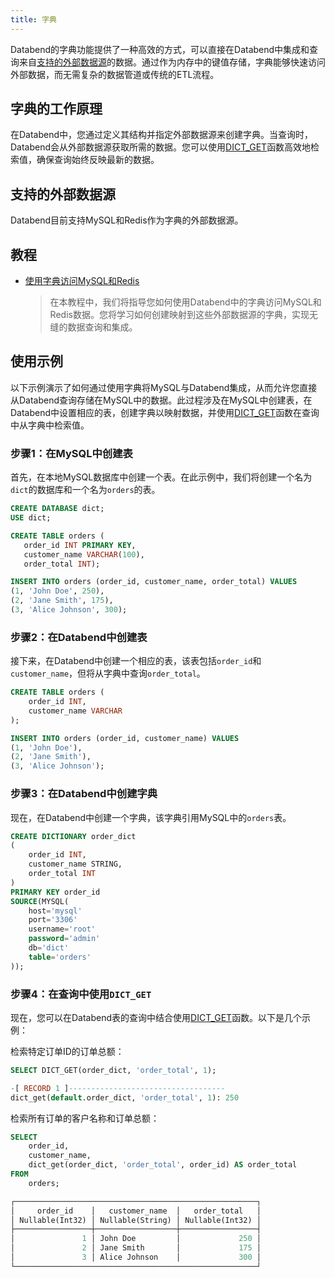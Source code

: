 ```yaml
---
title: 字典
---
```


Databend的字典功能提供了一种高效的方式，可以直接在Databend中集成和查询来自[支持的外部数据源](#支持的外部数据源)的数据。通过作为内存中的键值存储，字典能够快速访问外部数据，而无需复杂的数据管道或传统的ETL流程。

## 字典的工作原理

在Databend中，您通过定义其结构并指定外部数据源来创建字典。当查询时，Databend会从外部数据源获取所需的数据。您可以使用[DICT_GET](/sql/sql-functions/dictionary-functions/dict-get)函数高效地检索值，确保查询始终反映最新的数据。

## 支持的外部数据源

Databend目前支持MySQL和Redis作为字典的外部数据源。

## 教程

- [使用字典访问MySQL和Redis](/tutorials/integrate/access-mysql-and-redis)

    > 在本教程中，我们将指导您如何使用Databend中的字典访问MySQL和Redis数据。您将学习如何创建映射到这些外部数据源的字典，实现无缝的数据查询和集成。

## 使用示例

以下示例演示了如何通过使用字典将MySQL与Databend集成，从而允许您直接从Databend查询存储在MySQL中的数据。此过程涉及在MySQL中创建表，在Databend中设置相应的表，创建字典以映射数据，并使用[DICT_GET](/sql/sql-functions/dictionary-functions/dict-get)函数在查询中从字典中检索值。

### 步骤1：在MySQL中创建表

首先，在本地MySQL数据库中创建一个表。在此示例中，我们将创建一个名为`dict`的数据库和一个名为`orders`的表。

```sql
CREATE DATABASE dict;
USE dict;

CREATE TABLE orders (
   order_id INT PRIMARY KEY,
   customer_name VARCHAR(100),
   order_total INT);

INSERT INTO orders (order_id, customer_name, order_total) VALUES
(1, 'John Doe', 250),    
(2, 'Jane Smith', 175),  
(3, 'Alice Johnson', 300);
```

### 步骤2：在Databend中创建表

接下来，在Databend中创建一个相应的表，该表包括`order_id`和`customer_name`，但将从字典中查询`order_total`。

```sql
CREATE TABLE orders (
    order_id INT,
    customer_name VARCHAR
);

INSERT INTO orders (order_id, customer_name) VALUES
(1, 'John Doe'),
(2, 'Jane Smith'),
(3, 'Alice Johnson');
```

### 步骤3：在Databend中创建字典

现在，在Databend中创建一个字典，该字典引用MySQL中的`orders`表。

```sql
CREATE DICTIONARY order_dict
(
    order_id INT,
    customer_name STRING,
    order_total INT
)
PRIMARY KEY order_id
SOURCE(MYSQL(
    host='mysql'
    port='3306'
    username='root'
    password='admin'
    db='dict'
    table='orders'
));
```

### 步骤4：在查询中使用`DICT_GET`

现在，您可以在Databend表的查询中结合使用[DICT_GET](/sql/sql-functions/dictionary-functions/dict-get)函数。以下是几个示例：

检索特定订单ID的订单总额：

```sql
SELECT DICT_GET(order_dict, 'order_total', 1);

-[ RECORD 1 ]-----------------------------------
dict_get(default.order_dict, 'order_total', 1): 250
```

检索所有订单的客户名称和订单总额：

```sql
SELECT
    order_id,
    customer_name,
    dict_get(order_dict, 'order_total', order_id) AS order_total
FROM
    orders;

┌──────────────────────────────────────────────────────┐
│     order_id    │   customer_name  │   order_total   │
│ Nullable(Int32) │ Nullable(String) │ Nullable(Int32) │
├─────────────────┼──────────────────┼─────────────────┤
│               1 │ John Doe         │             250 │
│               2 │ Jane Smith       │             175 │
│               3 │ Alice Johnson    │             300 │
└──────────────────────────────────────────────────────┘
```